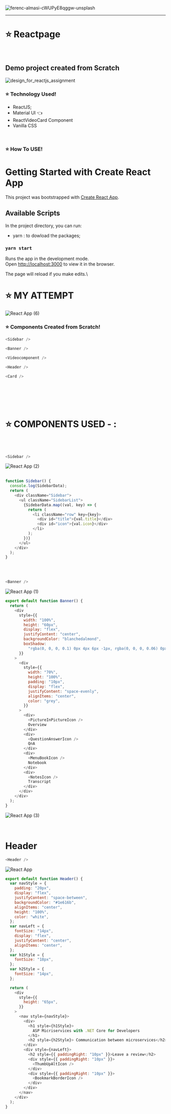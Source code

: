 

![ferenc-almasi-cWUPyE8qggw-unsplash](https://user-images.githubusercontent.com/55043608/117419029-bdf6d900-af39-11eb-8321-4c5d2dada31e.jpg)

---

#  :star: Reactpage

<br>

## Demo project created from Scratch


![design_for_reactjs_assignment](https://user-images.githubusercontent.com/55043608/117166761-4c594680-ade4-11eb-8524-2e729deba196.jpg)

### :star: Technology Used!
- ReactJS;
 - Material UI :point_left: 
 - ReactVideoCard Component
- Vanilla CSS

<br>

### :star: How To USE!
# Getting Started with Create React App

This project was bootstrapped with [Create React App](https://github.com/facebook/create-react-app).

## Available Scripts

In the project directory, you can run:

- yarn : to dowload the packages;

### `yarn start`

Runs the app in the development mode.\
Open [http://localhost:3000](http://localhost:3000) to view it in the browser.

The page will reload if you make edits.\


#   :star:  MY ATTEMPT 
![React App (6)](https://user-images.githubusercontent.com/55043608/117178933-318ccf00-adf0-11eb-8f9f-16c030a44632.png)

### :star: Components Created from Scratch!
```js
<Sidebar />
```
```js
<Banner />
```
```js
<Videocomponent />
```
```js
<Header />
```
```js
<Card />
```

<br>
<br>


<br>
<br>

#  :star:  COMPONENTS USED - :
<br>
<br>

```js
<Sidebar />
```


![React App (2)](https://user-images.githubusercontent.com/55043608/117179145-74e73d80-adf0-11eb-8a35-c2a1448c1187.png)
<br>
<br>
```js
function Sidebar() {
  console.log(SidebarData);
  return (
    <div className="Sidebar">
      <ul className="SidebarList">
        {SidebarData.map((val, key) => {
          return (
            <li className="row" key={key}>
              <div id="title">{val.title}</div>
              <div id="icon">{val.icon}</div>
            </li>
          );
        })}
      </ul>
    </div>
  );
}

```
<br>
<br>




```js
<Banner />
```

![React App (1)](https://user-images.githubusercontent.com/55043608/117179286-99431a00-adf0-11eb-9bca-104f9baeb6c8.png)

```js
export default function Banner() {
  return (
    <div
      style={{
        width: "100%",
        height: "60px",
        display: "flex",
        justifyContent: "center",
        backgroundColor: "blanchedalmond",
        boxShadow:
          "rgba(0, 0, 0, 0.1) 0px 4px 6px -1px, rgba(0, 0, 0, 0.06) 0px 2px 4px -1px",
      }}
    >
      <div
        style={{
          width: "70%",
          height: "100%",
          padding: "10px",
          display: "flex",
          justifyContent: "space-evenly",
          alignItems: "center",
          color: "grey",
        }}
      >
        <div>
          <PictureInPictureIcon />
          Overview
        </div>
        <div>
          <QuestionAnswerIcon />
          QnA
        </div>
        <div>
          <MenuBookIcon />
          Notebook
        </div>
        <div>
          <NotesIcon />
          Transcript
        </div>
      </div>
    </div>
  );
}

```

![React App (3)](https://user-images.githubusercontent.com/55043608/117179216-86c8e080-adf0-11eb-96bf-2bb8087bd898.png)
<br>

<br>

     
# Header

```js
<Header />
```


![React App](https://user-images.githubusercontent.com/55043608/117179281-98aa8380-adf0-11eb-9073-db2f22d02e5c.png)


```js
export default function Header() {
  var navStyle = {
    padding: "20px",
    display: "flex",
    justifyContent: "space-between",
    backgroundColor: "#1e616b",
    alignItems: "center",
    height: "100%",
    color: "white",
  };
  var navLeft = {
    fontSize: "14px",
    display: "flex",
    justifyContent: "center",
    alignItems: "center",
  };
  var h1Style = {
    fontSize: "18px",
  };
  var h2Style = {
    fontSize: "14px",
  };

  return (
    <div
      style={{
        height: "65px",
      }}
    >
      <nav style={navStyle}>
        <div>
          <h1 style={h1Style}>
            ASP Micriservices with .NET Core for Developers
          </h1>
          <h2 style={h2Style}> Communication between microservices</h2>
        </div>
        <div style={navLeft}>
          <h2 style={{ paddingRight: "10px" }}>Leave a review</h2>
          <div style={{ paddingRight: "10px" }}>
            <ThumbUpAltIcon />
          </div>
          <div style={{ paddingRight: "10px" }}>
            <BookmarkBorderIcon />
          </div>
        </div>
      </nav>
    </div>
  );
}
```



